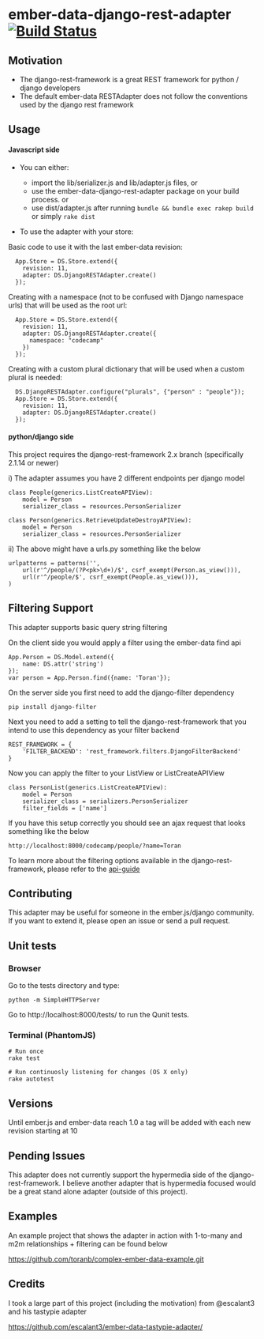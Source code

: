 # ember-data-django-rest-adapter [![Build Status](https://secure.travis-ci.org/toranb/ember-data-django-rest-adapter.png?branch=master)](https://travis-ci.org/toranb/ember-data-django-rest-adapter)

## Motivation
- The django-rest-framework is a great REST framework for python / django developers
- The default ember-data RESTAdapter does not follow the conventions used by the django rest framework


## Usage

#### Javascript side

- You can either:
  - import the lib/serializer.js and lib/adapter.js files, or
  - use the ember-data-django-rest-adapter package on your build process.
  or
  - use dist/adapter.js after running `bundle && bundle exec rakep build` or simply `rake dist`

- To use the adapter with your store:

Basic code to use it with the last ember-data revision:

      App.Store = DS.Store.extend({
        revision: 11,
        adapter: DS.DjangoRESTAdapter.create()
      });

Creating with a namespace (not to be confused with Django namespace urls) that will be used as the root url:

      App.Store = DS.Store.extend({
        revision: 11,
        adapter: DS.DjangoRESTAdapter.create({
          namespace: "codecamp"
        })
      });

Creating with a custom plural dictionary that will be used when a custom plural is needed:

      DS.DjangoRESTAdapter.configure("plurals", {"person" : "people"});
      App.Store = DS.Store.extend({
        revision: 11,
        adapter: DS.DjangoRESTAdapter.create()
      });


#### python/django side
This project requires the django-rest-framework 2.x branch (specifically 2.1.14 or newer)

i) The adapter assumes you have 2 different endpoints per django model

    class People(generics.ListCreateAPIView):
        model = Person
        serializer_class = resources.PersonSerializer

    class Person(generics.RetrieveUpdateDestroyAPIView):
        model = Person
        serializer_class = resources.PersonSerializer


ii) The above might have a urls.py something like the below

    urlpatterns = patterns('',
        url(r'^/people/(?P<pk>\d+)/$', csrf_exempt(Person.as_view())),
        url(r'^/people/$', csrf_exempt(People.as_view())),
    )


## Filtering Support
This adapter supports basic query string filtering

On the client side you would apply a filter using the ember-data find api

	App.Person = DS.Model.extend({
	    name: DS.attr('string')
	});
	var person = App.Person.find({name: 'Toran'});

On the server side you first need to add the django-filter dependency

    pip install django-filter

Next you need to add a setting to tell the django-rest-framework that you intend to use this dependency as your filter backend

    REST_FRAMEWORK = {
        'FILTER_BACKEND': 'rest_framework.filters.DjangoFilterBackend'
    }

Now you can apply the filter to your ListView or ListCreateAPIView

    class PersonList(generics.ListCreateAPIView):
        model = Person
        serializer_class = serializers.PersonSerializer
        filter_fields = ['name']

If you have this setup correctly you should see an ajax request that looks something like the below

    http://localhost:8000/codecamp/people/?name=Toran

To learn more about the filtering options available in the django-rest-framework, please refer to the [api-guide][filtering]

[filtering]: http://django-rest-framework.org/api-guide/filtering.html#generic-filtering

## Contributing
This adapter may be useful for someone in the ember.js/django community. If you want to extend it, please open an issue or send a pull request.

## Unit tests

### Browser
Go to the tests directory and type:

    python -m SimpleHTTPServer

Go to http://localhost:8000/tests/ to run the Qunit tests.

### Terminal (PhantomJS)

    # Run once
    rake test

    # Run continuosly listening for changes (OS X only)
    rake autotest

## Versions
Until ember.js and ember-data reach 1.0 a tag will be added with each new revision starting at 10

## Pending Issues
This adapter does not currently support the hypermedia side of the django-rest-framework. I believe another adapter that is hypermedia focused would be a great stand alone adapter (outside of this project).

## Examples
An example project that shows the adapter in action with 1-to-many and m2m relationships + filtering can be found below

https://github.com/toranb/complex-ember-data-example.git

## Credits
I took a large part of this project (including the motivation) from @escalant3 and his tastypie adapter

https://github.com/escalant3/ember-data-tastypie-adapter/
